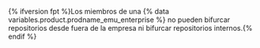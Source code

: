 {% ifversion fpt %}Los miembros de una {% data variables.product.prodname_emu_enterprise %} no pueden bifurcar repositorios desde fuera de la empresa ni bifurcar repositorios internos.{% endif %}